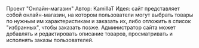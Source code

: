 Проект "Онлайн-магазин"
Автор: KamillaT
Идея: сайт представляет собой онлайн-магазин, на котором пользователи могут выбрать товары по нужным им характеристикам и заказать их, либо отложить в список "избранных", 
чтобы заказать позже. Администратор сайта может добавлять и редактировать описание товаров, просматривать и исполнять заказы пользователей. 
